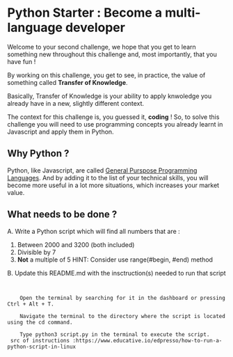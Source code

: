 # Python Starter : Become a multi-language developer

Welcome to your second challenge, we hope that you get to learn something new throughout this challenge and, most importantly, that you have fun !

By working on this challenge, you get to see, in practice, the value of something called **Transfer of Knowledge**.

Basically, Transfer of Knowledge is your ability to apply knwoledge you already have in a new, slightly different context.

The context for this challenge is, you guessed it, **coding** ! So, to solve this challenge you will need to use programming concepts you already learnt in Javascript and apply them in Python.

## Why Python ?
Python, like Javascript, are called [General Purspose Programming Languages](https://g.co/kgs/ni2nRd). And by adding it to the list of your technical skills, you will become more useful in a lot more situations, which increases your market value.

## What needs to be done ?

A. Write a Python script which will find all numbers that are :
1. Between 2000 and 3200 (both included)
2. Divisible by 7 
3. **Not** a multiple of 5
HINT: Consider use range(#begin, #end) method

B. Update this README.md with the insctruction(s) needed to run that script
```shell


    Open the terminal by searching for it in the dashboard or pressing Ctrl + Alt + T.

    Navigate the terminal to the directory where the script is located using the cd command.

    Type python3 script.py in the terminal to execute the script.
 src of instructions :https://www.educative.io/edpresso/how-to-run-a-python-script-in-linux
```
